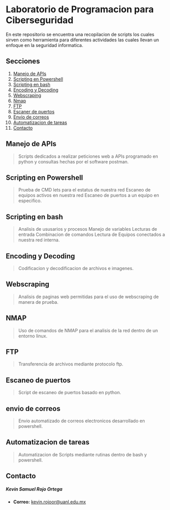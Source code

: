 # Laboratorio de Programacion para Ciberseguridad

En este repositorio se encuentra una recopilacion de scripts los cuales sirven como herramienta para diferentes actividades las cuales llevan un enfoque en la seguridad informatica.

## Secciones

1. [Manejo de APIs](#1)
2. [Scripting en Powershell](#2)
3. [Scripting en bash](#3)
4. [Encoding y Decoding](#4)
5. [Webscraping](#5)
6. [Nmap](#6)
7. [FTP](#7)
8. [Escaner de puertos](#8)
9. [Envio de correos](#9)
10. [Automatizacion de tareas](#10)
10. [Contacto](#11)


## Manejo de APIs
<a name="1"></a>
> Scripts dedicados a realizar peticiones web a APIs programado en python
> y consultas hechas por el software postman.

## Scripting en Powershell
<a name="2"></a>
> Prueba de CMD lets para el estatus de nuestra red
> Escaneo de equipos activos en nuestra red
> Escaneo de puertos a un equipo en especifico.

## Scripting en bash
<a name="3"></a>
> Analisis de ususarios y procesos
Manejo de variables
Lecturas de entrada
Combinacion de comandos
Lectura de Equipos conectados a nuestra red interna.

## Encoding y Decoding
<a name="4"></a>
> Codificacion y decodificacion de archivos e imagenes.

## Webscraping
<a name="5"></a>
> Analisis de paginas web permitidas para el uso de webscraping de manera de prueba.

## NMAP
<a name="6"></a>
> Uso de comandos de NMAP para el analisis de la red dentro de un entorno linux.

## FTP
<a name="7"></a>
> Transferencia de archivos mediante protocolo ftp.

## Escaneo de puertos
<a name="8"></a>
> Script de escaneo de puertos basado en python.

## envio de correos
<a name="9"></a>
> Envio automatizado de correos electronicos desarrollado en powershell.

## Automatizacion de tareas
<a name="10"></a>
> Automatizacion de Scripts mediante rutinas dentro de bash y powershell.


<a name="11"></a>

## Contacto
##### Kevin Samuel Rojo Ortega
* **Correo:** kevin.rojoor@uanl.edu.mx